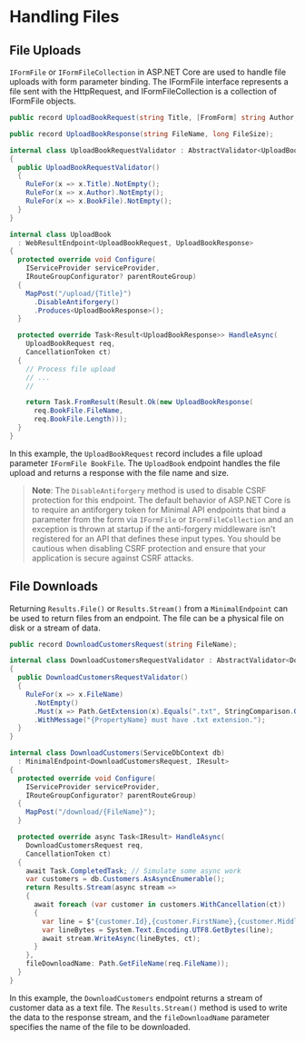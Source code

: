 # Handling Files

## File Uploads
`IFormFile` or `IFormFileCollection` in ASP.NET Core are used to handle file uploads with form parameter binding. The IFormFile interface represents a file sent with the HttpRequest, and IFormFileCollection is a collection of IFormFile objects.

``` csharp
public record UploadBookRequest(string Title, [FromForm] string Author, IFormFile BookFile);

public record UploadBookResponse(string FileName, long FileSize);

internal class UploadBookRequestValidator : AbstractValidator<UploadBookRequest>
{
  public UploadBookRequestValidator()
  {
    RuleFor(x => x.Title).NotEmpty();
    RuleFor(x => x.Author).NotEmpty();
    RuleFor(x => x.BookFile).NotEmpty();
  }
}

internal class UploadBook
  : WebResultEndpoint<UploadBookRequest, UploadBookResponse>
{
  protected override void Configure(
    IServiceProvider serviceProvider,
    IRouteGroupConfigurator? parentRouteGroup)
  {
    MapPost("/upload/{Title}")
      .DisableAntiforgery()
      .Produces<UploadBookResponse>();
  }

  protected override Task<Result<UploadBookResponse>> HandleAsync(
    UploadBookRequest req,
    CancellationToken ct)
  {
    // Process file upload
    // ...
    //

    return Task.FromResult(Result.Ok(new UploadBookResponse(
      req.BookFile.FileName,
      req.BookFile.Length)));
  }
}
```
In this example, the `UploadBookRequest` record includes a file upload parameter `IFormFile BookFile`. The `UploadBook` endpoint handles the file upload and returns a response with the file name and size.

>**Note**: The `DisableAntiforgery` method is used to disable CSRF protection for this endpoint. The default behavior of ASP.NET Core is to require an antiforgery token for Minimal API endpoints that bind a parameter from the form via `IFormFile` or `IFormFileCollection` and an exception is thrown at startup if the anti-forgery middleware isn't registered for an API that defines these input types. You should be cautious when disabling CSRF protection and ensure that your application is secure against CSRF attacks.

## File Downloads
Returning `Results.File()` or `Results.Stream()` from a `MinimalEndpoint` can be used to return files from an endpoint. The file can be a physical file on disk or a stream of data.

``` csharp
public record DownloadCustomersRequest(string FileName);

internal class DownloadCustomersRequestValidator : AbstractValidator<DownloadCustomersRequest>
{
  public DownloadCustomersRequestValidator()
  {
    RuleFor(x => x.FileName)
      .NotEmpty()
      .Must(x => Path.GetExtension(x).Equals(".txt", StringComparison.OrdinalIgnoreCase))
      .WithMessage("{PropertyName} must have .txt extension.");
  }
}

internal class DownloadCustomers(ServiceDbContext db)
  : MinimalEndpoint<DownloadCustomersRequest, IResult>
{
  protected override void Configure(
    IServiceProvider serviceProvider,
    IRouteGroupConfigurator? parentRouteGroup)
  {
    MapPost("/download/{FileName}");
  }

  protected override async Task<IResult> HandleAsync(
    DownloadCustomersRequest req,
    CancellationToken ct)
  {
    await Task.CompletedTask; // Simulate some async work
    var customers = db.Customers.AsAsyncEnumerable();
    return Results.Stream(async stream =>
    {
      await foreach (var customer in customers.WithCancellation(ct))
      {
        var line = $"{customer.Id},{customer.FirstName},{customer.MiddleName},{customer.LastName}\n";
        var lineBytes = System.Text.Encoding.UTF8.GetBytes(line);
        await stream.WriteAsync(lineBytes, ct);
      }
    },
    fileDownloadName: Path.GetFileName(req.FileName));
  }
}
```
In this example, the `DownloadCustomers` endpoint returns a stream of customer data as a text file. The `Results.Stream()` method is used to write the data to the response stream, and the `fileDownloadName` parameter specifies the name of the file to be downloaded.
